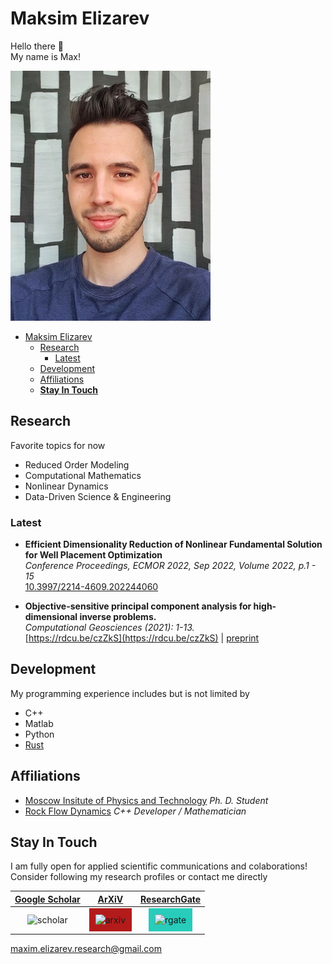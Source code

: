 # Maksim Elizarev

Hello there 👋\
My name is Max!

![myself](https://github.com/djmaxus/djmaxus.github.io/raw/master/SciPageGitHub.jpeg)

- [Maksim Elizarev](#maksim-elizarev)
  - [Research](#research)
    - [Latest](#latest)
  - [Development](#development)
  - [Affiliations](#affiliations)
  - [**Stay In Touch**](#stay-in-touch)

## Research

Favorite topics for now

- Reduced Order Modeling
- Computational Mathematics
- Nonlinear Dynamics
- Data-Driven Science & Engineering

### Latest

- **Efficient Dimensionality Reduction of Nonlinear Fundamental Solution for Well Placement Optimization**\
*Conference Proceedings, ECMOR 2022, Sep 2022, Volume 2022, p.1 - 15*\
[10.3997/2214-4609.202244060](https://doi.org/10.3997/2214-4609.202244060)

- **Objective-sensitive principal component analysis for high-dimensional inverse problems.**\
*Computational Geosciences (2021): 1-13.*\
[https://rdcu.be/czZkS](https://rdcu.be/czZkS) | [preprint](https://arxiv.org/abs/2006.04527)

## Development

My programming experience includes but is not limited by

- C++
- Matlab
- Python
- [Rust](https://crates.io/users/djmaxus)

## Affiliations

- [Moscow Insitute of Physics and Technology](https://mipt.ru/english/)
  *Ph. D. Student*
- [Rock Flow Dynamics](https://rfdyn.com/)
  *C++ Developer / Mathematician*

## **Stay In Touch**

I am fully open for applied scientific communications and colaborations!
Consider following my research profiles or contact me directly

| [Google Scholar][ref:scholar] | [ArXiV][ref:arxiv] | [ResearchGate][ref:rgate] |
|:-----------------------------:|:------------------:|:-------------------------:|
| <img src="https://scholar.google.com/citations/images/avatar_scholar_256.png" alt="scholar" width="128"/> | <img src="https://static.arxiv.org/static/browse/0.3.4/images/arxiv-logo-one-color-white.svg" alt="arxiv" width="128" style="background-color:#b31b1b; padding:10px;"/> | <img src="https://c5.rgstatic.net/m/433110575315790/images/template/brand-header-logo.svg" alt="rgate" width="128" style="background-color:#28ccbb; padding:10px;"/> |

[maxim.elizarev.research@gmail.com](mailto:maxim.elizarev.research@gmail.com)

[ref:scholar]: https://scholar.google.com/citations?user=qt24IhcAAAAJ
[ref:arxiv]: http://arxiv.org/a/elizarev_m_1
[ref:rgate]: https://www.researchgate.net/profile/Maksim_Elizarev

<!-- [pic:scholar]: https://scholar.google.com/citations/images/avatar_scholar_256.png -->
<!-- [pic:arxiv]: https://static.arxiv.org/static/browse/0.3.2.8/images/icons/smileybones-pixel.png -->
<!-- [pic:rgate]: https://c5.rgstatic.net/m/433110575315790/images/template/brand-header-logo.svg -->
<!-- https://static.arxiv.org/static/browse/0.3.4/images/arxiv-logo-one-color-white.svg -->
